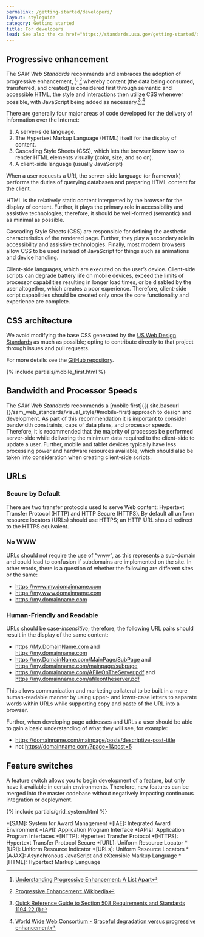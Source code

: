 ```yaml
---
permalink: /getting-started/developers/
layout: styleguide
category: Getting started
title: For developers
lead: See also the <a href="https://standards.usa.gov/getting-started/developers/">US Web Design Standards - For developers</a>. 
---
```


## Progressive enhancement

The *SAM Web Standards* recommends and embraces the adoption of progressive enhancement, [^ProgressiveEnhancement1]<sup>,</sup> [^ProgressiveEnhancement2] whereby content (the data being consumed, transferred, and created) is considered first through semantic and accessible HTML, the style and interactions then utilize CSS whenever possible, with JavaScript being added as necessary.[^Section508]<sup>,</sup>[^w3cProgressiveEnhancement]

There are generally four major areas of code developed for the delivery of information over the Internet:

1. A server-side language.
2. The Hypertext Markup Language (HTML) itself for the display of content.
3. Cascading Style Sheets (CSS), which lets the browser know how to render HTML elements visually (color, size, and so on).
4. A client-side language (usually JavaScript)

When a user requests a URI, the server-side language (or framework) performs the duties of querying databases and preparing HTML content for the client.

HTML is the relatively static content interpreted by the browser for the display of content. Further, it plays the primary role in accessibility and assistive technologies; therefore, it should be well-formed (semantic) and as minimal as possible.

Cascading Style Sheets (CSS) are responsible for defining the aesthetic characteristics of the rendered page. Further, they play a secondary role in accessibility and assistive technologies. Finally, most modern browsers allow CSS to be used instead of JavaScript for things such as animations and device handling.

Client-side languages, which are executed on the user’s device. Client-side scripts can degrade battery life on mobile devices, exceed the limits of processor capabilities resulting in longer load times, or be disabled by the user altogether, which creates a poor experience. Therefore, client-side script capabilities should be created only once the core functionality and experience are complete.

<h2 class="usa-heading" id="css-architecture">CSS architecture</h2>

<p>We avoid modifying the base CSS generated by the <a href="https://standards.usa.gov">US Web Design Standards</a> as much as possible; opting to contribute directly to that project through issues and pull requests.</p>

<p>For more details see the <a href="{{ site.repos[0].url }}">GitHub repository</a>.</p>

{% include partials/mobile_first.html %}

<h2 class="usa-heading" id="bandwidth"> Bandwidth and Processor Speeds</h2>

The *SAM Web Standards* recommends a [mobile first]({{ site.baseurl }}/sam_web_standards/visual_style/#mobile-first) approach to design and development. As part of this recommendation it is important to consider bandwidth constraints, caps of data plans, and processor speeds. Therefore, it is recommended that the majority of processes be performed server-side while delivering the minimum data required to the client-side to update a user. Further, mobile and tablet devices typically have less processing power and hardware resources available, which should also be taken into consideration when creating client-side scripts.

<h2 class="usa-heading" id="URLs">URLs</h2>

### Secure by Default

There are two transfer protocols used to serve Web content: Hypertext Transfer Protocol (HTTP) and HTTP Secure (HTTPS). By default all uniform resource locators (URLs) should use HTTPS; an HTTP URL should redirect to the HTTPS equivalent.


### No WWW

URLs should not require the use of “www”, as this represents a sub-domain and could lead to confusion if subdomains are implemented on the site. In other words, there is a question of whether the following are different sites or the same:

* https://www.my.domainname.com
* https://my.www.domainname.com
* https://my.domainname.com

### Human-Friendly and Readable

URLs should be case-*insensitive*; therefore, the following URL pairs should result in the display of the same content:

* https://My.DomainName.com and<br>https://my.domainname.com
* https://my.DomainName.com/MainPage/SubPage and<br>https://my.domainname.com/mainpage/subpage
* https://my.domainname.com/AFileOnTheServer.pdf and<br>https://my.domainname.com/afileontheserver.pdf

This allows communication and marketing collateral to be built in a more human-readable manner by using upper- and lower-case letters to separate words within URLs while supporting copy and paste of the URL into a browser.

Further, when developing page addresses and URLs a user should be able to gain a basic understanding of what they will see, for example:

* https://domainname.com/mainpage/posts/descriptive-post-title
* not https://domainname.com/?page=1&post=5

## Feature switches

A feature switch allows you to begin development of a feature, but only have it available in certain environments. Therefore, new features can be merged into the master codebase without negatively impacting continuous integration or deployment.

{% include partials/grid_system.html %}

[^Section508]: [Quick Reference Guide to Section 508 Requirements and Standards 1194.22 (l)](http://www.section508.gov/content/learn/standards/quick-reference-guide#1194.22l)
[^w3cProgressiveEnhancement]: [World Wide Web Consortium - Graceful degradation versus progressive enhancement](https://www.w3.org/wiki/Graceful_degradation_versus_progressive_enhancement)
[^AddressNames]: While there are some differences in the details of these terms, for the most part, they can be used interchangibly: URL, URI, Address, Path, Route, and others.
[^ProgressiveEnhancement1]: [Understanding Progressive Enhancement: A List Apart](http://alistapart.com/article/understandingprogressiveenhancement)
[^ProgressiveEnhancement2]: [Progressive Enhancement: Wikipedia](https://en.wikipedia.org/wiki/Progressive_enhancement)

*[SAM]: System for Award Management
*[IAE]: Integrated Award Environment
*[API]: Application Program Interface
*[APIs]: Application Program Interfaces
*[HTTP]: Hypertext Transfer Protocol
*[HTTPS]: Hypertext Transfer Protocol Secure
*[URL]: Uniform Resource Locator
*[URI]: Uniform Resource Indicator
*[URLs]: Uniform Resource Locators
*[AJAX]: Asynchronous JavaScript and eXtensible Markup Language
*[HTML]: Hypertext Markup Language
